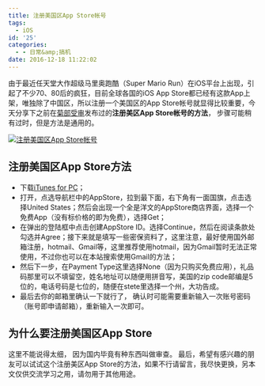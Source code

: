 ```yaml
---
title: 注册美国区App Store帐号
tags:
  - iOS
id: '25'
categories:
  - - 日常&amp;搞机
date: 2016-12-18 11:22:02
---
```


由于最近任天堂大作超级马里奥跑酷（Super Mario Run）在iOS平台上出现，引起了不少70、80后的疯狂，目前全球各国的iOS App Store都已经有这款App上架，唯独除了中国区，所以注册一个美国区的App Store帐号就显得比较重要，今天分享下之前在[菊部受审](https://www.jubushoushen.com/1221.html)发布过的**注册美区App Store帐号的方法**， 步骤可能稍有过时，但是方法是通用的。

[![注册美国区App Store帐号](https://www.jubuzz.com/usr/uploads/2016/12/3415370430.jpeg "注册美国区App Store帐号")](https://www.jubuzz.com/usr/uploads/2016/12/3415370430.jpeg)

## 注册美国区App Store方法

*   下载[iTunes for PC](http://www.apple.com/cn/itunes/download/)；
*   打开，点选导航栏中的AppStore，拉到最下面，右下角有一面国旗，点击选择United States；然后会出现一个全是洋文的AppStore商店界面，选择一个免费App（没有标价格的即为免费），选择Get；
*   在弹出的登陆框中点击创建AppStore ID。选择Continue，然后在阅读条款处勾选并Agree；接下来就是填写一些密保资料了，这里注意，最好使用国外邮箱注册，hotmail、Gmail等，这里推荐使用hotmail，因为Gmail暂时无法正常使用，不过你也可以在本站搜索使用Gmail的方法；
*   然后下一步，在Payment Type这里选择None（因为只购买免费应用），礼品码那里可以不填留空，姓名地址可以随便用拼音写，美国的zip code邮编是5位的，电话号码是七位的，随便在stete里选择一个州，大功告成。
*   最后去你的邮箱里确认一下就行了， 确认时可能需要重新输入一次账号密码（账号即申请邮箱），重新输入一次即可。

## 为什么要注册美国区App Store

这里不能说得太细， 因为国内毕竟有种东西叫做审查。 最后，希望有感兴趣的朋友可以试试这个注册美区App Store的方法，如果不行请留言，我尽快更换，另本文仅供交流学习之用，请勿用于其他用途。
